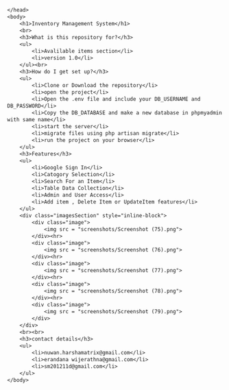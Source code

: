 <html>
    <head>
       
    </head>
    <body>
        <h1>Inventory Management System</h1>
        <br>
        <h3>What is this repository for?</h3>
        <ul>
            <li>Avalilable items section</li>
            <li>version 1.0</li>
        </ul><br>
        <h3>How do I get set up?</h3>
        <ul>
            <li>Clone or Download the repository</li>
            <li>open the project</li>
            <li>Open the .env file and include your DB_USERNAME and DB_PASSWORD</li>
            <li>Copy the DB_DATABASE and make a new database in phpmyadmin with same name</li>
            <li>start the server</li>
            <li>migrate files using php artisan migrate</li>
            <li>run the project on your browser</li>
        </ul>
        <h3>Features</h3>
        <ul>
            <li>Google Sign In</li>
            <li>Catogory Selection</li>
            <li>Search For an Item</li>
            <li>Table Data Collection</li>
            <li>Admin and User Access</li>
            <li>Add item , Delete Item or UpdateItem features</li>
        </ul>
        <div class="imagesSection" style="inline-block">
            <div class="image">
                <img src = "screenshots/Screenshot (75).png">
            </div><hr>
            <div class="image">
                <img src = "screenshots/Screenshot (76).png">
            </div><hr>
            <div class="image">
                <img src = "screenshots/Screenshot (77).png">
            </div><hr>
            <div class="image">
                <img src = "screenshots/Screenshot (78).png">
            </div><hr>
            <div class="image">
                <img src = "screenshots/Screenshot (79).png">
            </div>
        </div>
        <br><br>
        <h3>contact details</h3>
        <ul>
            <li>nuwan.harshamatrix@gmail.com</li>
            <li>erandana wijerathna@gmail.com</li>
            <li>sm201211d@gmail.com</li>
        </ul>
    </body>
</html>
